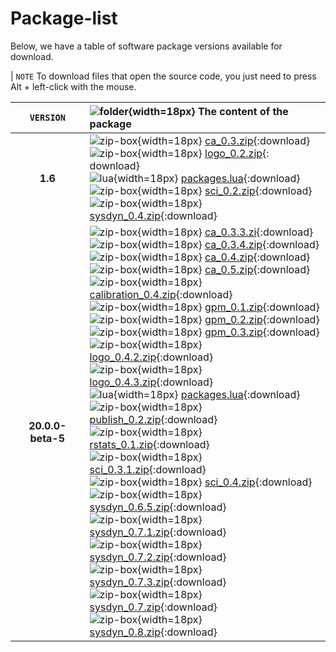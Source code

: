 # Package-list


Below, we have a table of software package versions available for download.

| `NOTE` To download files that open the source code, you just need to press Alt + left-click with the mouse.

| `VERSION`    | ![folder](../img//folder-arrow-down-outline.png){width=18px} **The content of the package**   | 
| :---: | :--- |
| **1.6** |  ![zip-box](../img/zip-box.png){width=18px}	[ca_0.3.zip](https://www.dpi.inpe.br/terrame/packages/1.6/ca_0.3.zip){:download}	</br> ![zip-box](../img/zip-box.png){width=18px}	[logo_0.2.zip](https://www.dpi.inpe.br/terrame/packages/1.6/logo_0.2.zip){: download}	</br> ![lua](../img/language-lua.png){width=18px}	[packages.lua](https://www.dpi.inpe.br/terrame/packages/1.6/packages.lua){:download}	 </br> ![zip-box](../img/zip-box.png){width=18px}	[sci_0.2.zip](https://www.dpi.inpe.br/terrame/packages/1.6/sci_0.2.zip){:download}	 </br> ![zip-box](../img/zip-box.png){width=18px}	[sysdyn_0.4.zip](https://www.dpi.inpe.br/terrame/packages/1.6/sysdyn_0.4.zip){:download}	| 
|**20.0.0-beta-5**| ![zip-box](../img/zip-box.png){width=18px} [ca_0.3.3.zi](https://www.dpi.inpe.br/terrame/packages/2.0.0-beta-5/ca_0.3.3.zip){:download} </br> ![zip-box](../img/zip-box.png){width=18px}	[ca_0.3.4.zip](https://www.dpi.inpe.br/terrame/packages/2.0.0-beta-5/ca_0.3.4.zip){:download} </br> ![zip-box](../img/zip-box.png){width=18px} [ca_0.4.zip](https://www.dpi.inpe.br/terrame/packages/2.0.0-beta-5/ca_0.4.zip){:download} </br> ![zip-box](../img/zip-box.png){width=18px} 	[ca_0.5.zip](https://www.dpi.inpe.br/terrame/packages/2.0.0-beta-5/ca_0.5.zip){:download} </br> ![zip-box](../img/zip-box.png){width=18px}	[calibration_0.4.zip](https://www.dpi.inpe.br/terrame/packages/2.0.0-beta-5/calibration_0.4.zip){:download} </br> ![zip-box](../img/zip-box.png){width=18px}	[gpm_0.1.zip](https://www.dpi.inpe.br/terrame/packages/2.0.0-beta-5/gpm_0.1.zip){:download} </br> ![zip-box](../img/zip-box.png){width=18px} [gpm_0.2.zip](https://www.dpi.inpe.br/terrame/packages/2.0.0-beta-5/gpm_0.2.zip){:download} </br> ![zip-box](../img/zip-box.png){width=18px} [gpm_0.3.zip](https://www.dpi.inpe.br/terrame/packages/2.0.0-beta-5/gpm_0.3.zip){:download} </br> ![zip-box](../img/zip-box.png){width=18px} [logo_0.4.2.zip](https://www.dpi.inpe.br/terrame/packages/2.0.0-beta-5/logo_0.4.2.zip){:download} </br> ![zip-box](../img/zip-box.png){width=18px} [logo_0.4.3.zip](https://www.dpi.inpe.br/terrame/packages/2.0.0-beta-5/logo_0.4.3.zip){:download} </br> ![lua](../img/language-lua.png){width=18px}	[packages.lua](https://www.dpi.inpe.br/terrame/packages/2.0.0-beta-5/packages.lua){:download} </br> ![zip-box](../img/zip-box.png){width=18px} [publish_0.2.zip](https://www.dpi.inpe.br/terrame/packages/2.0.0-beta-5/publish_0.2.zip){:download} </br> ![zip-box](../img/zip-box.png){width=18px} [rstats_0.1.zip](https://www.dpi.inpe.br/terrame/packages/2.0.0-beta-5/rstats_0.1.zip){:download} </br> ![zip-box](../img/zip-box.png){width=18px} [sci_0.3.1.zip](https://www.dpi.inpe.br/terrame/packages/2.0.0-beta-5/sci_0.3.1.zip){:download} </br> ![zip-box](../img/zip-box.png){width=18px} [sci_0.4.zip](https://www.dpi.inpe.br/terrame/packages/2.0.0-beta-5/sci_0.4.zip){:download} </br> ![zip-box](../img/zip-box.png){width=18px} [sysdyn_0.6.5.zip](https://www.dpi.inpe.br/terrame/packages/2.0.0-beta-5/sysdyn_0.6.5.zip){:download} </br> ![zip-box](../img/zip-box.png){width=18px} [sysdyn_0.7.1.zip](https://www.dpi.inpe.br/terrame/packages/2.0.0-beta-5/sysdyn_0.7.1.zip){:download} </br> ![zip-box](../img/zip-box.png){width=18px} [sysdyn_0.7.2.zip](https://www.dpi.inpe.br/terrame/packages/2.0.0-beta-5/sysdyn_0.7.2.zip){:download} </br> ![zip-box](../img/zip-box.png){width=18px} [sysdyn_0.7.3.zip](https://www.dpi.inpe.br/terrame/packages/2.0.0-beta-5/sysdyn_0.7.3.zip){:download} </br> ![zip-box](../img/zip-box.png){width=18px} [sysdyn_0.7.zip](https://www.dpi.inpe.br/terrame/packages/2.0.0-beta-5/sysdyn_0.7.zip){:download} </br> ![zip-box](../img/zip-box.png){width=18px} [sysdyn_0.8.zip](https://www.dpi.inpe.br/terrame/packages/2.0.0-beta-5/sysdyn_0.8.zip){:download} | 
